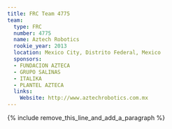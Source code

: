 ```yaml
---
title: FRC Team 4775
team:
  type: FRC
  number: 4775
  name: Aztech Robotics
  rookie_year: 2013
  location: Mexico City, Distrito Federal, Mexico
  sponsors:
  - FUNDACION AZTECA
  - GRUPO SALINAS
  - ITALIKA
  - PLANTEL AZTECA
  links:
    Website: http://www.aztechrobotics.com.mx
---
```


{% include remove_this_line_and_add_a_paragraph %}